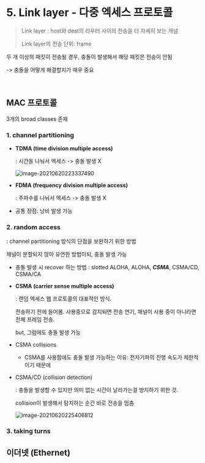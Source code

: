 # 5. Link layer - 다중 엑세스 프로토콜

> Link layer : host와 dest의 라우터 사이의 전송을 더 자세히 보는 개념
>
> Link layer의 전송 단위: frame



두 개 이상의 패킷이 전송될 경우, 충돌이 발생해서 해당 패킷은 전송이 안됨

-> 충돌을 어떻게 해결할지가 매우 중요

<br>

## MAC 프로토콜

3개의 broad classes 존재



### 1. channel partitioning

- **TDMA (time division multiple access)**

  : 시간을 나눠서 엑세스 -> 충돌 발생 X

  ![image-20210620223337490](https://user-images.githubusercontent.com/77573938/122678573-5dd6a080-d222-11eb-8fca-10a0072d4d95.png)

- **FDMA (frequency division multiple access)**

  : 주파수를 나눠서 엑세스 -> 충돌 발생 X

- 공통 장점: 낭비 발생 가능



### 2. random access

: channel partitioning 방식의 단점을 보완하기 위한 방법

채널이 분할되지 않아 유연한 방법이되, 충돌 발생 가능

- 충돌 발생 시 recover 하는 방법 : slotted ALOHA, ALOHA, ***CSMA***, CSMA/CD, CSMA/CA

- **CSMA (carrier sense multiple access)**

  : 랜덤 엑세스 웹 프로토콜의 대표적인 방식.

  전송하기 전에 들어봄. 사용중으로 감지되면 전송 연기, 채널이 사용 중이 아니라면 전체 프레임 전송.

  but, 그럼에도 충돌 발생 가능

- CSMA collisions

  - CSMA를 사용함에도 충돌 발생 가능하는 이유: 전자기파의 진행 속도가 제한적이기 때문에

- CSMA/CD (collision detection)

  : 충돌을 발생할 수 있지만 의미 없는 시간이 날라가는걸 방지하기 위한 것.

  collision이 발생해서 탐지하는 순간 바로 전송을 멈춤

  ![image-20210620225406812](https://user-images.githubusercontent.com/77573938/122678569-5ca57380-d222-11eb-9825-4b5798790075.png)

  



### 3. taking turns





## 이더넷 (Ethernet)



